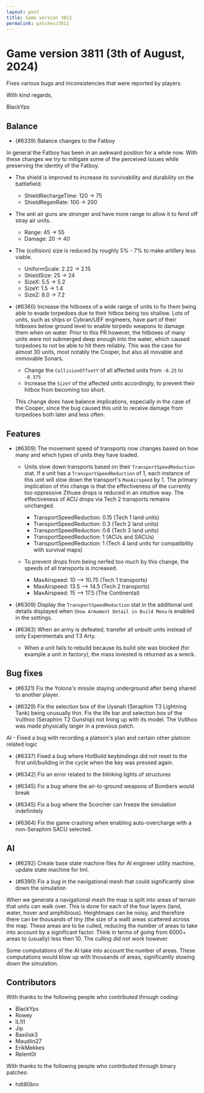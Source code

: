 ```yaml
---
layout: post
title: Game version 3811
permalink: patches/3811
---
```


# Game version 3811 (3th of August, 2024)

Fixes various bugs and inconsistencies that were reported by players.

With kind regards,

BlackYps

## Balance

- (#6339) Balance changes to the Fatboy

In general the Fatboy has been in an awkward position for a while now. With these changes we try to mitigate some of the perceived issues while preserving the identity of the Fatboy.

- The shield is improved to increase its survivability and durability on the battlefield.

  - ShieldRechargeTime: 120 -> 75
  - ShieldRegenRate: 100 -> 200

- The anti air guns are stronger and have more range to allow it to fend off stray air units.

  - Range: 45 -> 55
  - Damage: 20 -> 40

- The (collision) size is reduced by roughly 5% - 7% to make artillery less viable.

  - UniformScale: 2.22 -> 2.15
  - ShieldSize: 25 -> 24
  - SizeX: 5.5 -> 5.2
  - SizeY: 1.5 -> 1.4
  - SizeZ: 8.0 -> 7.2

- (#6360) Increase the hitboxes of a wide range of units to fix them being able to evade torpedoes due to their hitbox being too shallow. Lots of units, such as ships or Cybran/UEF engineers, have part of their hitboxes below ground level to enable torpedo weapons to damage them when on water. Prior to this PR however, the hitboxes of many units were not submerged deep enough into the water, which caused torpedoes to not be able to hit them reliably. This was the case for almost 30 units, most notably the Cooper, but also all movable and immovable Sonars.

  - Change the `CollisionOffsetY` of all affected units from `-0.25` to `-0.375`
  - Increase the `SizeY` of the affected units accordingly, to prevent their hitbox from becoming too short.

  This change does have balance implications, especially in the case of the Cooper, since the bug caused this unit to receive damage from torpedoes both later and less often.

## Features

- (#6309) The movement speed of transports now changes based on how many and which types of units they have loaded.

  - Units slow down transports based on their `TransportSpeedReduction` stat. If a unit has a `TransportSpeedReduction` of 1, each instance of this unit will slow down the transport's `MaxAirspeed` by 1. The primary implication of this change is that the effectiveness of the currently too oppressive Zthuee drops is reduced in an intuitive way. The effectiveness of ACU drops via Tech 2 transports remains unchanged.

    - TransportSpeedReduction: 0.15 (Tech 1 land units)
    - TransportSpeedReduction: 0.3 (Tech 2 land units)
    - TransportSpeedReduction: 0.6 (Tech 3 land units)
    - TransportSpeedReduction: 1 (ACUs and SACUs)
    - TransportSpeedReduction: 1 (Tech 4 land units for compatibility with survival maps)

  - To prevent drops from being nerfed too much by this change, the speeds of all transports is increased.

    - MaxAirspeed: 10 --> 10.75 (Tech 1 transports)
    - MaxAirspeed: 13.5 --> 14.5 (Tech 2 transports)
    - MaxAirspeed: 15 --> 17.5 (The Continental)

- (#6309) Display the `TransportSpeedReduction` stat in the additional unit details displayed when `Show Armament Detail in Build Menu` is enabled in the settings.

- (#6363) When an army is defeated, transfer all unbuilt units instead of only Experimentals and T3 Arty.
  - When a unit fails to rebuild because its build site was blocked (for example a unit in factory), the mass invested is returned as a wreck.

## Bug fixes

- (#6321) Fix the Yolona's missile staying underground after being shared to another player.

- (#6329) Fix the selection box of the Uyanah (Seraphim T3 Lightning Tank) being unusually thin. Fix the life bar and selection box of the Vulthoo (Seraphim T2 Gunship) not lining up with its model. The Vulthoo was made physically larger in a previous patch.

AI - Fixed a bug with recording a platoon's plan and certain other platoon related logic

- (#6337) Fixed a bug where HotBuild keybindings did not reset to the first unit/building in the cycle when the key was pressed again.
- (#6342) Fix an error related to the blinking lights of structures

- (#6345) Fix a bug where the air-to-ground weapons of Bombers would break

- (#6345) Fix a bug where the Scorcher can freeze the simulation indefinitely

- (#6364) Fix the game crashing when enabling auto-overcharge with a non-Seraphim SACU selected.

## AI

- (#6292) Create base state machine files for AI engineer utility machine, update state machine for tml.

- (#6390) Fix a bug in the navigational mesh that could significantly slow down the simulation

When we generate a navigational mesh the map is split into areas of terrain that units can walk over. This is done for each of the four layers (land, water, hover and amphibious). Heightmaps can be noisy, and therefore there can be thousands of tiny (the size of a wall) areas scattered across the map. These areas are to be culled, reducing the number of areas to take into account by a significant factor. Think in terms of going from 6000+ areas to (usually) less then 10. The culling did not work however.

Some computations of the AI take into account the number of areas. These computations would blow up with thousands of areas, significantly slowing down the simulation.

## Contributors

With thanks to the following people who contributed through coding:

- BlackYps
- Rowey
- lL1l1
- Jip
- Basilisk3
- Maudlin27
- ErikMekkes
- Relent0r

With thanks to the following people who contributed through binary patches:

- hdt80bro
